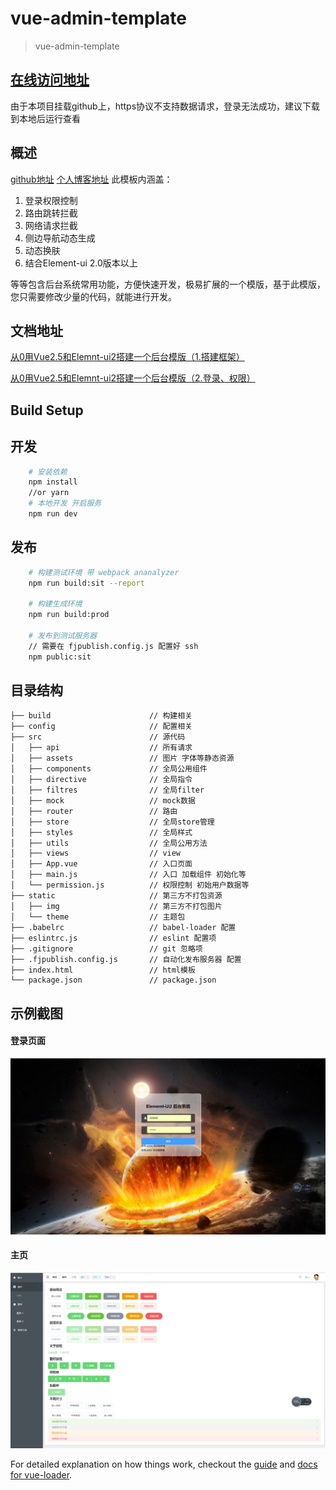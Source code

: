 # vue-admin-template

> vue-admin-template

## [在线访问地址](https://huangjincq.github.io/vue-admin-template/)
由于本项目挂载github上，https协议不支持数据请求，登录无法成功，建议下载到本地后运行查看

## 概述
[github地址](https://github.com/huangjincq/vue-admin-template)
[个人博客地址](https://huangjincq.github.io/)
此模板内涵盖：
1. 登录权限控制
2. 路由跳转拦截
3. 网络请求拦截
4. 侧边导航动态生成
5. 动态换肤
6. 结合Element-ui 2.0版本以上

等等包含后台系统常用功能，方便快速开发，极易扩展的一个模版，基于此模版，您只需要修改少量的代码，就能进行开发。

## 文档地址
[从0用Vue2.5和Elemnt-ui2搭建一个后台模版（1.搭建框架）](http://www.jianshu.com/p/cbec52341bd9)

[从0用Vue2.5和Elemnt-ui2搭建一个后台模版（2.登录、权限）](http://www.jianshu.com/p/aca48c74b48d)

## Build Setup

## 开发
```bash
    # 安装依赖
    npm install
    //or yarn
    # 本地开发 开启服务
    npm run dev
```

## 发布
```bash
    # 构建测试环境 带 webpack ananalyzer
    npm run build:sit --report

    # 构建生成环境
    npm run build:prod

    # 发布到测试服务器
    // 需要在 fjpublish.config.js 配置好 ssh
    npm public:sit
```

## 目录结构
```shell
├── build                      // 构建相关  
├── config                     // 配置相关
├── src                        // 源代码
│   ├── api                    // 所有请求
│   ├── assets                 // 图片 字体等静态资源
│   ├── components             // 全局公用组件
│   ├── directive              // 全局指令
│   ├── filtres                // 全局filter
│   ├── mock                   // mock数据
│   ├── router                 // 路由
│   ├── store                  // 全局store管理
│   ├── styles                 // 全局样式
│   ├── utils                  // 全局公用方法
│   ├── views                  // view
│   ├── App.vue                // 入口页面
│   ├── main.js                // 入口 加载组件 初始化等
│   └── permission.js          // 权限控制 初始用户数据等
├── static                     // 第三方不打包资源
│   ├── img                    // 第三方不打包图片
│   └── theme                  // 主题包
├── .babelrc                   // babel-loader 配置
├── eslintrc.js                // eslint 配置项
├── .gitignore                 // git 忽略项
├── .fjpublish.config.js       // 自动化发布服务器 配置
├── index.html                 // html模板
└── package.json               // package.json

```

## 示例截图
#### 登录页面
![image](https://github.com/huangjincq/vue-admin-template/raw/master/images/login-page.png)

#### 主页
![image](https://github.com/huangjincq/vue-admin-template/raw/master/images/home-page.png)

For detailed explanation on how things work, checkout the [guide](http://vuejs-templates.github.io/webpack/) and [docs for vue-loader](http://vuejs.github.io/vue-loader).
